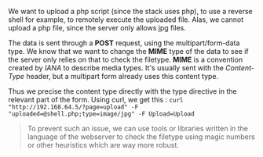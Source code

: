 We want to upload a php script (since the stack uses php), to use a reverse shell for example, to remotely execute the uploaded file.
Alas, we cannot upload a php file, since the server only allows jpg files.

The data is sent through a **POST** request, using the multipart/form-data type.
We know that we want to change the **MIME** type of the data to see if the server only relies on that to check the filetype.
**MIME** is a convention created by *IANA* to describe media types. It's usually sent with the *Content-Type* header, but a multipart form already uses this content type.

Thus we precise the content type directly with the type directive in the relevant part of the form.
Using curl, we get this : ``curl "http://192.168.64.5/?page=upload" -F "uploaded=@shell.php;type=image/jpg" -F Upload=Upload``

> To prevent such an issue, we can use tools or libraries written in the language of the webserver to check the filetype using magic numbers or other heuristics which are way more robust.
